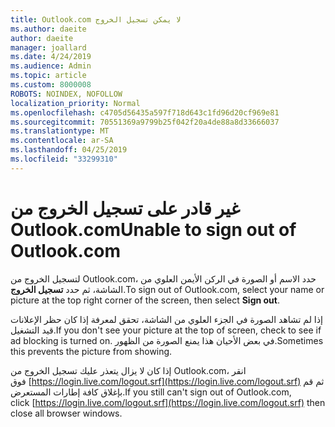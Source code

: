 ```yaml
---
title: Outlook.com لا يمكن تسجيل الخروج
ms.author: daeite
author: daeite
manager: joallard
ms.date: 4/24/2019
ms.audience: Admin
ms.topic: article
ms.custom: 8000008
ROBOTS: NOINDEX, NOFOLLOW
localization_priority: Normal
ms.openlocfilehash: c4705d56435a597f718d643c1fd96d20cf969e81
ms.sourcegitcommit: 70551369a9799b25f042f20a4de88a8d33666037
ms.translationtype: MT
ms.contentlocale: ar-SA
ms.lasthandoff: 04/25/2019
ms.locfileid: "33299310"
---
```

# <a name="unable-to-sign-out-of-outlookcom"></a><span data-ttu-id="e378b-102">غير قادر على تسجيل الخروج من Outlook.com</span><span class="sxs-lookup"><span data-stu-id="e378b-102">Unable to sign out of Outlook.com</span></span>

<span data-ttu-id="e378b-103">لتسجيل الخروج من Outlook.com، حدد الاسم أو الصورة في الركن الأيمن العلوي من الشاشة، ثم حدد **تسجيل الخروج**.</span><span class="sxs-lookup"><span data-stu-id="e378b-103">To sign out of Outlook.com, select your name or picture at the top right corner of the screen, then select **Sign out**.</span></span>

<span data-ttu-id="e378b-104">إذا لم تشاهد الصورة في الجزء العلوي من الشاشة، تحقق لمعرفة إذا كان حظر الإعلانات قيد التشغيل.</span><span class="sxs-lookup"><span data-stu-id="e378b-104">If you don't see your picture at the top of screen, check to see if ad blocking is turned on.</span></span> <span data-ttu-id="e378b-105">في بعض الأحيان هذا يمنع الصورة من الظهور.</span><span class="sxs-lookup"><span data-stu-id="e378b-105">Sometimes this prevents the picture from showing.</span></span>

<span data-ttu-id="e378b-106">إذا كان لا يزال يتعذر عليك تسجيل الخروج من Outlook.com، انقر فوق [https://login.live.com/logout.srf](https://login.live.com/logout.srf) ثم قم بإغلاق كافة إطارات المستعرض.</span><span class="sxs-lookup"><span data-stu-id="e378b-106">If you still can't sign out of Outlook.com, click [https://login.live.com/logout.srf](https://login.live.com/logout.srf) then close all browser windows.</span></span>